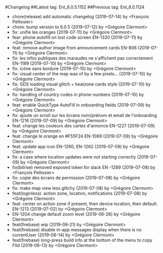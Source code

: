 #Changelog
##Latest tag: Ent_6.0.5.1152
##Previous tag: Ent_6.0.1124
* chore(release) add automatic changelog (2019-07-14) by <François Pellissier>
* chore: bump version to 6.0.5 (2019-07-12) by <Grégoire Clermont>
* fix: unifie les oranges (2019-07-11) by <Grégoire Clermont>
* fear: phone autofill on lost code screen EN-1320 (2019-07-11) by <Grégoire Clermont>
* feat: remove author image from announcement cards EN-806 (2019-07-11) by <Grégoire Clermont>
* fix: les infos publiques des maraudes ne s'affichent pas correctement EN-1189 (2019-07-10) by <Grégoire Clermont>
* fix: icône sans bordure (2019-07-10) by <Grégoire Clermont>
* fix: visual center of the map was of by a few pixels... (2019-07-10) by <Grégoire Clermont>
* fix: GDS loading visual glitch + heatzone cards style (2019-07-10) by <Grégoire Clermont>
* fix: handling of country codes in phone numbers (2019-07-10) by <Grégoire Clermont>
* feat: enable QuickType AutoFill in onboarding fields (2019-07-09) by <Grégoire Clermont>
* fix: ajoute un scroll sur les écrans nom/prénom et email de l'onboarding EN-1216 (2019-07-09) by <Grégoire Clermont>
* feat: change les couleurs des cartes d'annonce EN-1227 (2019-07-09) by <Grégoire Clermont>
* feat: change le orange en #F55F24 EN-1069 (2019-07-09) by <Grégoire Clermont>
* feat: update app icon EN-1260, EN-1262 (2019-07-09) by <Grégoire Clermont>
* fix: a case where location updates were not starting correctly (2019-07-09) by <Grégoire Clermont>
* fix(bitrise) removed exposed token for slack EN -1289 (2019-07-08) by <François Pellissier>
* fix: copie des écrans de permission (2019-07-08) by <Grégoire Clermont>
* fix: make map view less glitchy (2019-07-08) by <Grégoire Clermont>
* feat(loginless): action zone, location, notifications (2019-07-08) by <Grégoire Clermont>
* feat: center on action zone if present, then device location, then default. EN-1213 (2019-07-02) by <Grégoire Clermont>
* EN-1204 change default zoom level (2019-06-26) by <Grégoire Clermont>
* feat(firebase) wip (2019-06-21) by <Grégoire Clermont>
* feat(firebase) disable in-app messages display when there is no currentUser (2019-06-14) by <Grégoire Clermont>
* feat(firebase) long-press build info at the bottom of the menu to copy FIId (2019-06-13) by <Grégoire Clermont>
